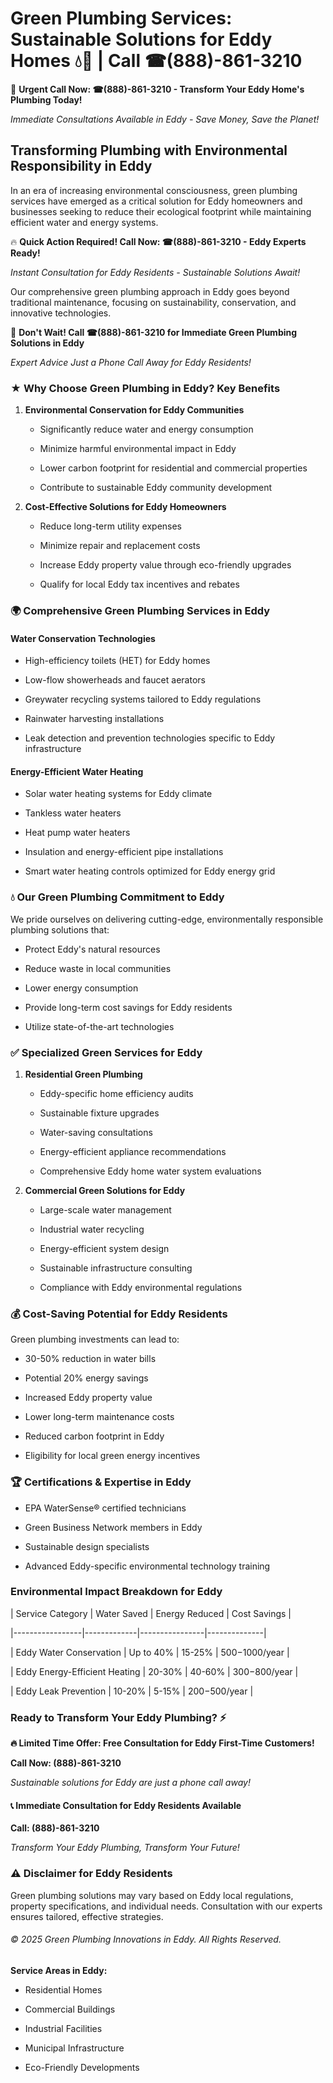 # Green Plumbing Services: Sustainable Solutions for Eddy Homes 💧🌿 | Call ☎(888)-861-3210

🚨 **Urgent Call Now: ☎(888)-861-3210 - Transform Your Eddy Home's Plumbing Today!**
*Immediate Consultations Available in Eddy - Save Money, Save the Planet!*

## Transforming Plumbing with Environmental Responsibility in Eddy

In an era of increasing environmental consciousness, green plumbing services have emerged as a critical solution for Eddy homeowners and businesses seeking to reduce their ecological footprint while maintaining efficient water and energy systems. 

🔥 **Quick Action Required! Call Now: ☎(888)-861-3210 - Eddy Experts Ready!**
*Instant Consultation for Eddy Residents - Sustainable Solutions Await!*

Our comprehensive green plumbing approach in Eddy goes beyond traditional maintenance, focusing on sustainability, conservation, and innovative technologies.

🚨 **Don't Wait! Call ☎(888)-861-3210 for Immediate Green Plumbing Solutions in Eddy**
*Expert Advice Just a Phone Call Away for Eddy Residents!*

### ★ Why Choose Green Plumbing in Eddy? Key Benefits

1. **Environmental Conservation for Eddy Communities** 
   - Significantly reduce water and energy consumption
   - Minimize harmful environmental impact in Eddy
   - Lower carbon footprint for residential and commercial properties
   - Contribute to sustainable Eddy community development

2. **Cost-Effective Solutions for Eddy Homeowners** 
   - Reduce long-term utility expenses
   - Minimize repair and replacement costs
   - Increase Eddy property value through eco-friendly upgrades
   - Qualify for local Eddy tax incentives and rebates

### 🌍 Comprehensive Green Plumbing Services in Eddy

#### Water Conservation Technologies
- High-efficiency toilets (HET) for Eddy homes
- Low-flow showerheads and faucet aerators
- Greywater recycling systems tailored to Eddy regulations
- Rainwater harvesting installations
- Leak detection and prevention technologies specific to Eddy infrastructure

#### Energy-Efficient Water Heating
- Solar water heating systems for Eddy climate
- Tankless water heaters
- Heat pump water heaters
- Insulation and energy-efficient pipe installations
- Smart water heating controls optimized for Eddy energy grid

### 💧 Our Green Plumbing Commitment to Eddy

We pride ourselves on delivering cutting-edge, environmentally responsible plumbing solutions that:
- Protect Eddy's natural resources
- Reduce waste in local communities
- Lower energy consumption
- Provide long-term cost savings for Eddy residents
- Utilize state-of-the-art technologies

### ✅ Specialized Green Services for Eddy

1. **Residential Green Plumbing**
   - Eddy-specific home efficiency audits
   - Sustainable fixture upgrades
   - Water-saving consultations
   - Energy-efficient appliance recommendations
   - Comprehensive Eddy home water system evaluations

2. **Commercial Green Solutions for Eddy**
   - Large-scale water management
   - Industrial water recycling
   - Energy-efficient system design
   - Sustainable infrastructure consulting
   - Compliance with Eddy environmental regulations

### 💰 Cost-Saving Potential for Eddy Residents

Green plumbing investments can lead to:
- 30-50% reduction in water bills
- Potential 20% energy savings
- Increased Eddy property value
- Lower long-term maintenance costs
- Reduced carbon footprint in Eddy
- Eligibility for local green energy incentives

### 🏆 Certifications & Expertise in Eddy

- EPA WaterSense® certified technicians
- Green Business Network members in Eddy
- Sustainable design specialists
- Advanced Eddy-specific environmental technology training

### Environmental Impact Breakdown for Eddy

| Service Category | Water Saved | Energy Reduced | Cost Savings |
|-----------------|-------------|----------------|--------------|
| Eddy Water Conservation | Up to 40% | 15-25% | $500-$1000/year |
| Eddy Energy-Efficient Heating | 20-30% | 40-60% | $300-$800/year |
| Eddy Leak Prevention | 10-20% | 5-15% | $200-$500/year |

### Ready to Transform Your Eddy Plumbing? ⚡

**🔥 Limited Time Offer: Free Consultation for Eddy First-Time Customers!**

**Call Now: (888)-861-3210**
*Sustainable solutions for Eddy are just a phone call away!*

#### 📞 Immediate Consultation for Eddy Residents Available

**Call: (888)-861-3210**
*Transform Your Eddy Plumbing, Transform Your Future!*

### ⚠️ Disclaimer for Eddy Residents

Green plumbing solutions may vary based on Eddy local regulations, property specifications, and individual needs. Consultation with our experts ensures tailored, effective strategies.

###### © 2025 Green Plumbing Innovations in Eddy. All Rights Reserved.

**Service Areas in Eddy:** 
- Residential Homes
- Commercial Buildings
- Industrial Facilities
- Municipal Infrastructure
- Eco-Friendly Developments